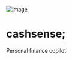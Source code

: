 ![image](https://github.com/mikemklee/cashsense/assets/17537040/cad0d3fb-80fb-482e-bfd9-36ed88eae069)

# cashsense;
Personal finance copilot
